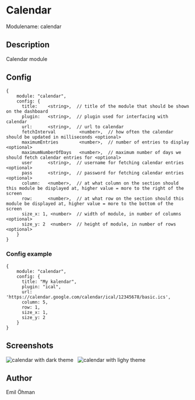 # Calendar

Modulename: calendar


## Description

Calendar module


## Config

    {
        module: "calendar",
        config: {
          title:    <string>,  // title of the module that should be shown on the dashboard
          plugin:   <string>,  // plugin used for interfacing with calendar
          url:      <string>,  // url to calendar
          fetchInterval         <number>,  // how often the calendar should be updated in milliseconds <optional>
          maximumEntries        <number>,  // number of entries to display <optional>
          maximumNumberOfDays   <number>,  // maximum number of days we should fetch calendar entries for <optional>
          user      <string>,  // username for fetching calendar entries <optional>
          pass      <string>,  // password for fetching calendar entries <optional>
          column:   <number>,  // at what column on the section should this module be displayed at, higher value = more to the right of the screen
          row:      <number>,  // at what row on the section should this module be displayed at, higher value = more to the bottom of the screen
          size_x: 1, <number>  // width of module, in number of columns <optional>
          size_y: 2  <number>  // height of module, in number of rows <optional>
        }
    }


### Config example

    {
        module: "calendar",
        config: {
          title: "My kalendar",
          plugin: "ical",
          url: 'https://calendar.google.com/calendar/ical/12345678/basic.ics',
          column: 5,
          row: 1,
          size_x: 1,
          size_y: 2
        }
    }


## Screenshots

![calendar with dark theme](doc/calendar-dark.png "Calendar - dark theme") &nbsp; ![calendar with lighy theme](doc/calendar-light.png "Calendar - light theme")


## Author

Emil Öhman
